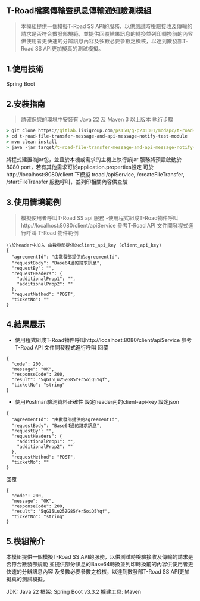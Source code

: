 ## T-Road檔案傳輸暨訊息傳輸通知驗測模組
>本模組提供一個模擬T-Road SS API的服務，以供測試時檢驗接收及傳輸的請求是否符合數發部規範，並提供回覆結果訊息的轉換並列印轉換前的內容供使用者更快速的分辨訊息內容及多數必要參數之檢核，以達到數發部T-Road SS API更加擬真的測試模擬。

## 1.使用技術
Spring Boot

## 2.安裝指南
> 請確保您的環境中安裝有 Java 22 及 Maven 3 以上版本
執行步驟
```bat
> git clone https://gitlab.iisigroup.com/ps150/g-p231301/modapc/t-road-file-transfer-message-and-api-message-notify-test-module.git
> cd t-road-file-transfer-message-and-api-message-notify-test-module
> mvn clean install
> java -jar target/t-road-file-transfer-message-and-api-message-notify-test-module-0.0.1-SNAPSHOT.jar
```
將程式建置為jar包，並且於本機或需求的主機上執行該jar
服務將預設啟動於8080 port，若有其他需求可於application.properties設定
可於http://localhost:8080/client 下模擬
troad /apiService, /createFileTransfer, /startFileTransfer
服務呼叫，並列印相關內容供查驗
## 3.使用情境範例
>模擬使用者呼叫T-Road SS api 服務
-使用程式組成T-Road物件呼叫http://localhost:8080/client/apiService
參考T-Road API 文件開發程式進行呼叫
T-Road 物件範例
```plaintext
\\於header中加入 由數發部提供的client_api_key (client_api_key)
{
  "agreementId": "由數發部提供的agreementId",
  "requestBody": "Base64過的請求訊息",
  "requestBy": "",
  "requestHeaders": {
    "additionalProp1": "",
    "additionalProp2": ""
  },
  "requestMethod": "POST",
  "ticketNo": ""
}
```

## 4.結果展示
- 使用程式組成T-Road物件呼叫http://localhost:8080/client/apiService
參考T-Road API 文件開發程式進行呼叫
回覆
```plaintext
{
  "code": 200,
  "message": "OK",
  "responseCode": 200,
  "result": "5qGI5Lu25ZG85Y+r5oiQ5Yqf",
  "ticketNo": "string"
}

```
- 使用Postman驗測資料正確性
設定header內的client-api-key
設定json
```plaintext
{
  "agreementId": "由數發部提供的agreementId",
  "requestBody": "Base64過的請求訊息",
  "requestBy": "",
  "requestHeaders": {
    "additionalProp1": "",
    "additionalProp2": ""
  },
  "requestMethod": "POST",
  "ticketNo": ""
}
```
回覆
```plaintext
{
  "code": 200,
  "message": "OK",
  "responseCode": 200,
  "result": "5qGI5Lu25ZG85Y+r5oiQ5Yqf",
  "ticketNo": "string"
}

```

## 5.模組簡介
本模組提供一個模擬T-Road SS API的服務，以供測試時檢驗接收及傳輸的請求是否符合數發部規範
並提供部分訊息的Base64轉換並列印轉換前的內容供使用者更快速的分辨訊息內容
及多數必要參數之檢核，以達到數發部T-Road SS API更加擬真的測試模擬。

JDK: Java 22
框架: Spring Boot v3.3.2
擴建工具: Maven
